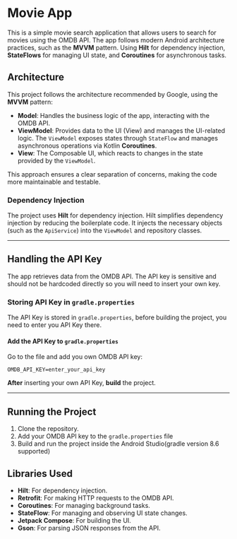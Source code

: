 # Movie App

This is a simple movie search application that allows users to search for movies using the OMDB API. The app follows modern Android architecture practices, such as the **MVVM** pattern. Using **Hilt** for dependency injection, **StateFlows** for managing UI state, and **Coroutines** for asynchronous tasks.

## Architecture

This project follows the architecture recommended by Google, using the **MVVM** pattern:

- **Model**: Handles the business logic of the app, interacting with the OMDB API.
- **ViewModel**: Provides data to the UI (View) and manages the UI-related logic. The `ViewModel` exposes states through `StateFlow` and manages asynchronous operations via Kotlin **Coroutines**.
- **View**: The Composable UI, which reacts to changes in the state provided by the `ViewModel`.

This approach ensures a clear separation of concerns, making the code more maintainable and testable.

### Dependency Injection

The project uses **Hilt** for dependency injection. Hilt simplifies dependency injection by reducing the boilerplate code. It injects the necessary objects (such as the `ApiService`) into the `ViewModel` and repository classes.

---

## Handling the API Key
The app retrieves data from the OMDB API. The API key is sensitive and should not be hardcoded directly so you will need to insert your own key.

### Storing API Key in `gradle.properties`
The API Key is stored in `gradle.properties`, before building the project, you need to enter you API Key there.

#### Add the API Key to `gradle.properties`
Go to the file and add you own OMDB API key:

   ```properties 
   OMDB_API_KEY=enter_your_api_key
```
**After** inserting your own API Key, **build** the project.

---
## Running the Project

1. Clone the repository.
2. Add your OMDB API key to the `gradle.properties` file
3. Build and run the project inside the Android Studio(gradle version 8.6 supported)

## Libraries Used
- **Hilt**: For dependency injection.
- **Retrofit**: For making HTTP requests to the OMDB API.
- **Coroutines**: For managing background tasks.
- **StateFlow**: For managing and observing UI state changes.
- **Jetpack Compose**: For building the UI.
- **Gson**: For parsing JSON responses from the API.
